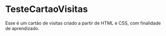 # TesteCartaoVisitas
Esse é um cartão de visitas criado a partir de HTML e CSS, com finalidade de aprendizado.
